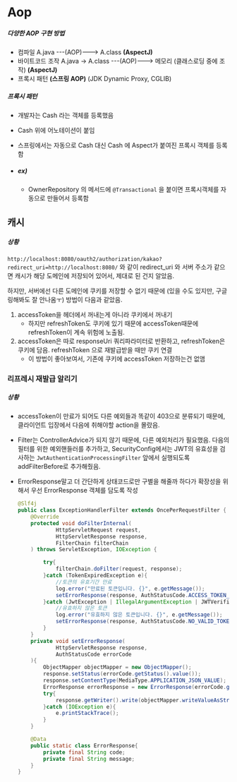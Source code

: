 # Aop

##### 다양한 AOP 구현 방법

- 컴파일 A.java ---(AOP)---> A.class **(AspectJ)**
- 바이트코드 조작 A.java -> A.class ---(AOP)---> 메모리 (클래스로딩 중에 조작) **(AspectJ)**
- 프록시 패턴 **(스프링 AOP)** (JDK Dynamic Proxy, CGLIB)

##### 프록시 패턴

- 개발자는 Cash 라는 객체를 등록했음

- Cash 위에 어노테이션이 붙임

- 스프링에서는 자동으로 Cash 대신 Cash 에 Aspect가 붙여진 프록시 객체를 등록함

- ##### ex)

  - OwnerRepository 의 메서드에 `@Transactional` 을 붙이면 프록시객체를 자동으로 만들어서 등록함



## 캐시

##### 상황

`http://localhost:8080/oauth2/authorization/kakao?redirect_uri=http://localhost:8080/` 와 같이 redirect_uri 와 서버 주소가 같으면 캐시가 해당 도메인에 저장되어 있어서, 제대로 된 건지 알았음.

하지만, 서버에선 다른 도메인에 쿠키를 저장할 수 없기 때문에 (있을 수도 있지만, 구글링해봐도 잘 안나옴ㅜ) 방법이 다음과 같았음.

1. accessToken을 헤더에서 꺼내는게 아니라 쿠키에서 꺼내기
   - 하지만 refreshToken도 쿠키에 있기 때문에 accessToken때문에 refreshToken이 계속 위험에 노출됨.
2. accessToken은 따로 responseUri 쿼리파라미터로 반환하고, refreshToken은 쿠키에 담음. refreshToken 으로 재발급받을 때만 쿠키 연결
   - 이 방법이 좋아보여서, 기존에 쿠키에 accessToken 저장하는건 없앰



### 리프레시 재발급 알리기

##### 상황

- accessToken이 만료가 되어도 다른 예외들과 똑같이 403으로 분류되기 때문에, 클라이언트 입장에서 다음에 취해야할 action을 몰랐음.

- Filter는 ControllerAdvice가 되지 않기 때문에, 다른 예외처리가 필요했음. 다음의 필터를 위한 예외핸들러를 추가하고, SecurityConfig에서는 JWT의 유효성을 검사하는 `JwtAuthenticationProcessingFilter`  앞에서 실행되도록 addFilterBefore로 추가해줬음.

- ErrorResponse말고 더 간단하게 상태코드로만 구별을 해줄까 하다가 확장성을 위해서 우선 ErrorResponse 객체를 담도록 작성

  ```java
  @Slf4j
  public class ExceptionHandlerFilter extends OncePerRequestFilter {
      @Override
      protected void doFilterInternal(
              HttpServletRequest request,
              HttpServletResponse response,
              FilterChain filterChain
      ) throws ServletException, IOException {
  
          try{
              filterChain.doFilter(request, response);
          }catch (TokenExpiredException e){
              //토큰의 유효기간 만료
              log.error("만료된 토큰입니다. {}", e.getMessage());
              setErrorResponse(response, AuthStatusCode.ACCESS_TOKEN_EXPIRED);
          }catch (JwtException | IllegalArgumentException | JWTVerificationException e){
              //유효하지 않은 토큰
              log.error("유효하지 않은 토큰입니다. {}", e.getMessage());
              setErrorResponse(response, AuthStatusCode.NO_VALID_TOKEN);
          }
      }
      private void setErrorResponse(
              HttpServletResponse response,
              AuthStatusCode errorCode
      ){
          ObjectMapper objectMapper = new ObjectMapper();
          response.setStatus(errorCode.getStatus().value());
          response.setContentType(MediaType.APPLICATION_JSON_VALUE);
          ErrorResponse errorResponse = new ErrorResponse(errorCode.getCode(), errorCode.getMessage());
          try{
              response.getWriter().write(objectMapper.writeValueAsString(errorResponse));
          }catch (IOException e){
              e.printStackTrace();
          }
      }
  
      @Data
      public static class ErrorResponse{
          private final String code;
          private final String message;
      }
  }
  ```




